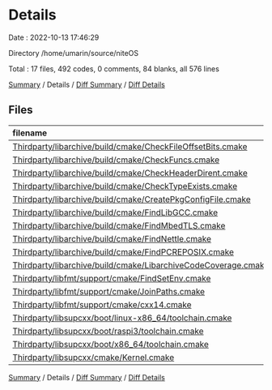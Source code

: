 # Details

Date : 2022-10-13 17:46:29

Directory /home/umarin/source/niteOS

Total : 17 files,  492 codes, 0 comments, 84 blanks, all 576 lines

[Summary](results.md) / Details / [Diff Summary](diff.md) / [Diff Details](diff-details.md)

## Files
| filename | language | code | comment | blank | total |
| :--- | :--- | ---: | ---: | ---: | ---: |
| [Thirdparty/libarchive/build/cmake/CheckFileOffsetBits.cmake](/Thirdparty/libarchive/build/cmake/CheckFileOffsetBits.cmake) | CMake | 38 | 0 | 7 | 45 |
| [Thirdparty/libarchive/build/cmake/CheckFuncs.cmake](/Thirdparty/libarchive/build/cmake/CheckFuncs.cmake) | CMake | 46 | 0 | 4 | 50 |
| [Thirdparty/libarchive/build/cmake/CheckHeaderDirent.cmake](/Thirdparty/libarchive/build/cmake/CheckHeaderDirent.cmake) | CMake | 28 | 0 | 5 | 33 |
| [Thirdparty/libarchive/build/cmake/CheckTypeExists.cmake](/Thirdparty/libarchive/build/cmake/CheckTypeExists.cmake) | CMake | 36 | 0 | 7 | 43 |
| [Thirdparty/libarchive/build/cmake/CreatePkgConfigFile.cmake](/Thirdparty/libarchive/build/cmake/CreatePkgConfigFile.cmake) | CMake | 32 | 0 | 2 | 34 |
| [Thirdparty/libarchive/build/cmake/FindLibGCC.cmake](/Thirdparty/libarchive/build/cmake/FindLibGCC.cmake) | CMake | 18 | 0 | 5 | 23 |
| [Thirdparty/libarchive/build/cmake/FindMbedTLS.cmake](/Thirdparty/libarchive/build/cmake/FindMbedTLS.cmake) | CMake | 9 | 0 | 5 | 14 |
| [Thirdparty/libarchive/build/cmake/FindNettle.cmake](/Thirdparty/libarchive/build/cmake/FindNettle.cmake) | CMake | 19 | 0 | 5 | 24 |
| [Thirdparty/libarchive/build/cmake/FindPCREPOSIX.cmake](/Thirdparty/libarchive/build/cmake/FindPCREPOSIX.cmake) | CMake | 29 | 0 | 6 | 35 |
| [Thirdparty/libarchive/build/cmake/LibarchiveCodeCoverage.cmake](/Thirdparty/libarchive/build/cmake/LibarchiveCodeCoverage.cmake) | CMake | 62 | 0 | 7 | 69 |
| [Thirdparty/libfmt/support/cmake/FindSetEnv.cmake](/Thirdparty/libfmt/support/cmake/FindSetEnv.cmake) | CMake | 6 | 0 | 2 | 8 |
| [Thirdparty/libfmt/support/cmake/JoinPaths.cmake](/Thirdparty/libfmt/support/cmake/JoinPaths.cmake) | CMake | 26 | 0 | 1 | 27 |
| [Thirdparty/libfmt/support/cmake/cxx14.cmake](/Thirdparty/libfmt/support/cmake/cxx14.cmake) | CMake | 44 | 0 | 11 | 55 |
| [Thirdparty/libsupcxx/boot/linux-x86_64/toolchain.cmake](/Thirdparty/libsupcxx/boot/linux-x86_64/toolchain.cmake) | CMake | 10 | 0 | 2 | 12 |
| [Thirdparty/libsupcxx/boot/raspi3/toolchain.cmake](/Thirdparty/libsupcxx/boot/raspi3/toolchain.cmake) | CMake | 11 | 0 | 2 | 13 |
| [Thirdparty/libsupcxx/boot/x86_64/toolchain.cmake](/Thirdparty/libsupcxx/boot/x86_64/toolchain.cmake) | CMake | 10 | 0 | 2 | 12 |
| [Thirdparty/libsupcxx/cmake/Kernel.cmake](/Thirdparty/libsupcxx/cmake/Kernel.cmake) | CMake | 68 | 0 | 11 | 79 |

[Summary](results.md) / Details / [Diff Summary](diff.md) / [Diff Details](diff-details.md)